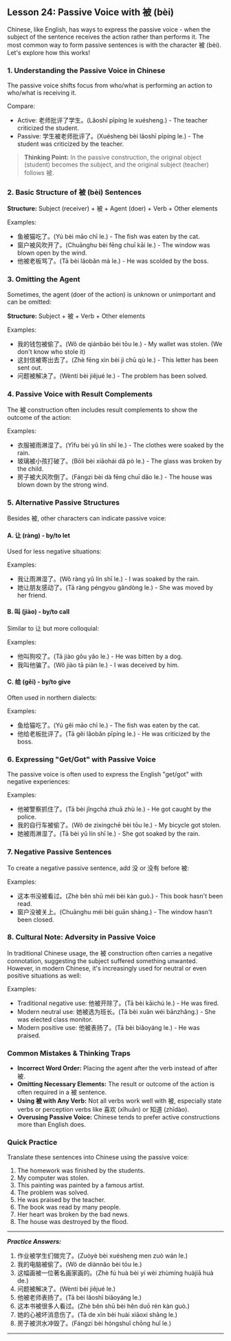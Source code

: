## Lesson 24: Passive Voice with 被 (bèi)

Chinese, like English, has ways to express the passive voice - when the subject of the sentence receives the action rather than performs it. The most common way to form passive sentences is with the character 被 (bèi). Let's explore how this works!

### 1. Understanding the Passive Voice in Chinese

The passive voice shifts focus from who/what is performing an action to who/what is receiving it.

Compare:
* Active: 老师批评了学生。(Lǎoshī pīpíng le xuésheng.) - The teacher criticized the student.
* Passive: 学生被老师批评了。(Xuésheng bèi lǎoshī pīpíng le.) - The student was criticized by the teacher.

> **Thinking Point:** In the passive construction, the original object (student) becomes the subject, and the original subject (teacher) follows 被.

### 2. Basic Structure of 被 (bèi) Sentences

**Structure:** Subject (receiver) + 被 + Agent (doer) + Verb + Other elements

Examples:
* 鱼被猫吃了。(Yú bèi māo chī le.) - The fish was eaten by the cat.
* 窗户被风吹开了。(Chuānghu bèi fēng chuī kāi le.) - The window was blown open by the wind.
* 他被老板骂了。(Tā bèi lǎobǎn mà le.) - He was scolded by the boss.

### 3. Omitting the Agent

Sometimes, the agent (doer of the action) is unknown or unimportant and can be omitted:

**Structure:** Subject + 被 + Verb + Other elements

Examples:
* 我的钱包被偷了。(Wǒ de qiánbāo bèi tōu le.) - My wallet was stolen. (We don't know who stole it)
* 这封信被寄出去了。(Zhè fēng xìn bèi jì chū qù le.) - This letter has been sent out.
* 问题被解决了。(Wèntí bèi jiějué le.) - The problem has been solved.

### 4. Passive Voice with Result Complements

The 被 construction often includes result complements to show the outcome of the action:

Examples:
* 衣服被雨淋湿了。(Yīfu bèi yǔ lín shī le.) - The clothes were soaked by the rain.
* 玻璃被小孩打破了。(Bōli bèi xiǎohái dǎ pò le.) - The glass was broken by the child.
* 房子被大风吹倒了。(Fángzi bèi dà fēng chuī dǎo le.) - The house was blown down by the strong wind.

### 5. Alternative Passive Structures

Besides 被, other characters can indicate passive voice:

#### A. 让 (ràng) - by/to let

Used for less negative situations:

Examples:
* 我让雨淋湿了。(Wǒ ràng yǔ lín shī le.) - I was soaked by the rain.
* 她让朋友感动了。(Tā ràng péngyou gǎndòng le.) - She was moved by her friend.

#### B. 叫 (jiào) - by/to call

Similar to 让 but more colloquial:

Examples:
* 他叫狗咬了。(Tā jiào gǒu yǎo le.) - He was bitten by a dog.
* 我叫他骗了。(Wǒ jiào tā piàn le.) - I was deceived by him.

#### C. 给 (gěi) - by/to give

Often used in northern dialects:

Examples:
* 鱼给猫吃了。(Yú gěi māo chī le.) - The fish was eaten by the cat.
* 他给老板批评了。(Tā gěi lǎobǎn pīpíng le.) - He was criticized by the boss.

### 6. Expressing "Get/Got" with Passive Voice

The passive voice is often used to express the English "get/got" with negative experiences:

Examples:
* 他被警察抓住了。(Tā bèi jǐngchá zhuā zhù le.) - He got caught by the police.
* 我的自行车被偷了。(Wǒ de zìxíngchē bèi tōu le.) - My bicycle got stolen.
* 她被雨淋湿了。(Tā bèi yǔ lín shī le.) - She got soaked by the rain.

### 7. Negative Passive Sentences

To create a negative passive sentence, add 没 or 没有 before 被:

Examples:
* 这本书没被看过。(Zhè běn shū méi bèi kàn guò.) - This book hasn't been read.
* 窗户没被关上。(Chuānghu méi bèi guān shàng.) - The window hasn't been closed.

### 8. Cultural Note: Adversity in Passive Voice

In traditional Chinese usage, the 被 construction often carries a negative connotation, suggesting the subject suffered something unwanted. However, in modern Chinese, it's increasingly used for neutral or even positive situations as well:

Examples:
* Traditional negative use: 他被开除了。(Tā bèi kāichú le.) - He was fired.
* Modern neutral use: 她被选为班长。(Tā bèi xuǎn wéi bānzhǎng.) - She was elected class monitor.
* Modern positive use: 他被表扬了。(Tā bèi biǎoyáng le.) - He was praised.

### Common Mistakes & Thinking Traps

* **Incorrect Word Order:** Placing the agent after the verb instead of after 被.
* **Omitting Necessary Elements:** The result or outcome of the action is often required in a 被 sentence.
* **Using 被 with Any Verb:** Not all verbs work well with 被, especially state verbs or perception verbs like 喜欢 (xǐhuān) or 知道 (zhīdào).
* **Overusing Passive Voice:** Chinese tends to prefer active constructions more than English does.

### Quick Practice

Translate these sentences into Chinese using the passive voice:

1. The homework was finished by the students.
2. My computer was stolen.
3. This painting was painted by a famous artist.
4. The problem was solved.
5. He was praised by the teacher.
6. The book was read by many people.
7. Her heart was broken by the bad news.
8. The house was destroyed by the flood.

---
***Practice Answers:***

1. 作业被学生们做完了。(Zuòyè bèi xuésheng men zuò wán le.)
2. 我的电脑被偷了。(Wǒ de diànnǎo bèi tōu le.)
3. 这幅画被一位著名画家画的。(Zhè fú huà bèi yí wèi zhùmíng huàjiā huà de.)
4. 问题被解决了。(Wèntí bèi jiějué le.)
5. 他被老师表扬了。(Tā bèi lǎoshī biǎoyáng le.)
6. 这本书被很多人看过。(Zhè běn shū bèi hěn duō rén kàn guò.)
7. 她的心被坏消息伤了。(Tā de xīn bèi huài xiāoxi shāng le.)
8. 房子被洪水冲毁了。(Fángzi bèi hóngshuǐ chōng huǐ le.)

---
